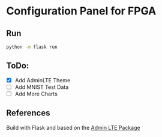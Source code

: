 # Configuration Panel for FPGA

## Run

```bash
python -m flask run
```

## ToDo: 

- [x] Add AdminLTE Theme
- [ ] Add MNIST Test Data
- [ ] Add More Charts  

## References

Build with Flask and based on the <a href="https://github.com/ColorlibHQ/AdminLTE">Admin LTE Package</a>